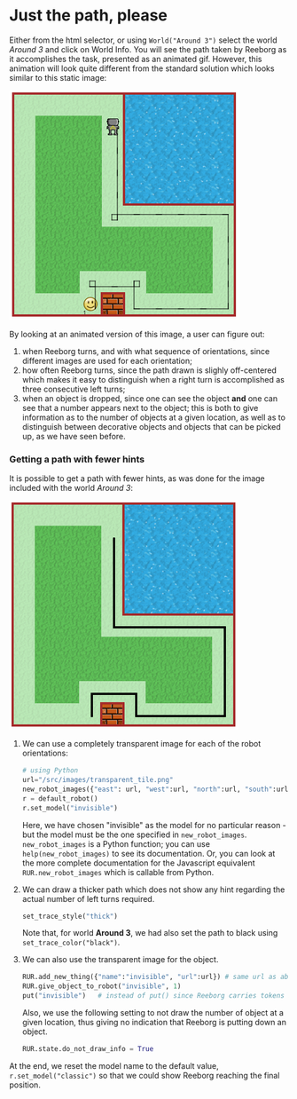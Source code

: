 # Just the path, please

Either from the html selector, or using `World("Around 3")` select the world _Around 3_ and click on World Info. You will see the path taken by Reeborg as it accomplishes the task, presented as an animated gif. However, this animation will look quite different from the standard solution which looks similar to this static image:

![](/assets/around3.png)

By looking at an animated version of this image, a user can figure out:

1. when Reeborg turns, and with what sequence of orientations, since different images are used for each orientation;
2. how often Reeborg turns, since the path drawn is slighly off-centered which makes it easy to distinguish when a right turn is accomplished as three consecutive left turns;
3. when an object is dropped, since one can see the object **and** one can see that a number appears next to the object; this is both to give information as to the number of objects at a given location, as well as to distinguish between decorative objects and objects that can be picked up, as we have seen before.

### Getting a path with fewer hints

It is possible to get a path with fewer hints, as was done for the image included with the world _Around 3_:

![](/assets/around3_path.png)

1. We can use a completely transparent image for each of the robot orientations:

   ```python
   # using Python
   url="/src/images/transparent_tile.png"
   new_robot_images({"east": url, "west":url, "north":url, "south":url, "model":"invisible"})
   r = default_robot()
   r.set_model("invisible")
   ```

   Here, we have chosen "invisible" as the model for no particular reason - but the model must be the one specified in `new_robot_images`. `new_robot_images` is a Python function; you can use `help(new_robot_images)` to see its documentation.  Or, you can look at the more complete documentation for the Javascript equivalent `RUR.new_robot_images` which is callable from Python.

2. We can draw a thicker path which does not show any hint regarding the actual number of left turns required.

   ```python
   set_trace_style("thick")
   ```

   Note that, for world **Around 3**, we had also set the path to black using `set_trace_color("black")`.

3. We can also use the transparent image for the object.

   ```python
   RUR.add_new_thing({"name":"invisible", "url":url}) # same url as above
   RUR.give_object_to_robot("invisible", 1)
   put("invisible")   # instead of put() since Reeborg carries tokens as well
   ```

   Also, we use the following setting to not draw the number of object at a given location, thus giving no indication that Reeborg is putting down an object.

   ```python
   RUR.state.do_not_draw_info = True
   ```

At the end, we reset the model name to the default value, `r.set_model("classic")` so that we could show Reeborg reaching the final position.

